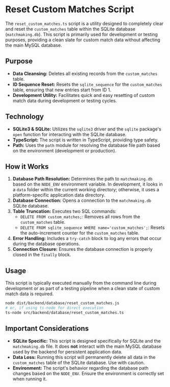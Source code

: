 # Reset Custom Matches Script

The `reset_custom_matches.ts` script is a utility designed to completely clear and reset the `custom_matches` table within the SQLite database (`matchmaking.db`). This script is primarily used for development or testing purposes, providing a clean slate for custom match data without affecting the main MySQL database.

## Purpose

- **Data Cleansing:** Deletes all existing records from the `custom_matches` table.
- **ID Sequence Reset:** Resets the `sqlite_sequence` for the `custom_matches` table, ensuring that new entries start from ID 1.
- **Development Utility:** Facilitates quick and easy resetting of custom match data during development or testing cycles.

## Technology

- **SQLite3 & SQLite:** Utilizes the `sqlite3` driver and the `sqlite` package's `open` function for interacting with the SQLite database.
- **TypeScript:** The script is written in TypeScript, providing type safety.
- **Path:** Uses the `path` module for resolving the database file path based on the environment (development or production).

## How it Works

1. **Database Path Resolution:** Determines the path to `matchmaking.db` based on the `NODE_ENV` environment variable. In development, it looks in a `data` folder within the current working directory; otherwise, it uses a platform-specific application data directory.
2. **Database Connection:** Opens a connection to the `matchmaking.db` SQLite database.
3. **Table Truncation:** Executes two SQL commands:
    - `DELETE FROM custom_matches;`: Removes all rows from the `custom_matches` table.
    - `DELETE FROM sqlite_sequence WHERE name='custom_matches';`: Resets the auto-increment counter for the `custom_matches` table.
4. **Error Handling:** Includes a `try-catch` block to log any errors that occur during the database operations.
5. **Connection Closure:** Ensures the database connection is properly closed in the `finally` block.

## Usage

This script is typically executed manually from the command line during development or as part of a testing pipeline when a clean state of custom match data is required.

```bash
node dist/backend/database/reset_custom_matches.js
# or, if using ts-node for direct execution
ts-node src/backend/database/reset_custom_matches.ts
```

## Important Considerations

- **SQLite Specific:** This script is designed specifically for SQLite and the `matchmaking.db` file. It does **not** interact with the main MySQL database used by the backend for persistent application data.
- **Data Loss:** Running this script will permanently delete all data in the `custom_matches` table of the SQLite database. Use with caution.
- **Environment:** The script's behavior regarding the database path changes based on the `NODE_ENV`. Ensure the environment is correctly set when running it.
